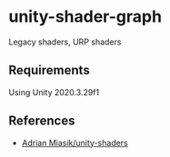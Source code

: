 # unity-shader-graph

Legacy shaders, URP shaders

## Requirements
Using Unity 2020.3.29f1

## References
- [Adrian Miasik/unity-shaders](https://github.com/adrian-miasik/unity-shaders)  
